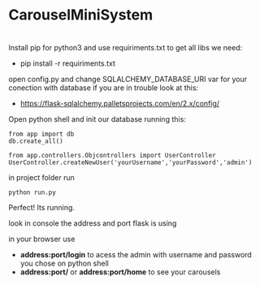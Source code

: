 # CarouselMiniSystem
#

Install pip for python3 and use requiriments.txt to get all libs we need:
* pip install -r requiriments.txt

open config.py and change SQLALCHEMY_DATABASE_URI var for your conection with database
if you are in trouble look at this:
* https://flask-sqlalchemy.palletsprojects.com/en/2.x/config/


Open python shell and init our database running this:
```
from app import db
db.create_all()

from app.controllers.Objcontrollers import UserController
UserController.createNewUser('yourUsername','yourPassword','admin')
```

in project folder run 

```
python run.py
```

Perfect! Its running.

look in console the address and port flask is using

in your browser use
* **address:port/login**
to acess the admin with username and password you chose on python shell
* **address:port/** or  **address:port/home**
to see your carousels
